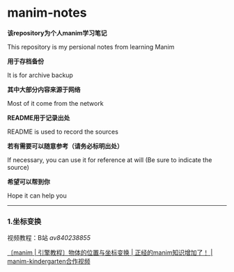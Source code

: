 # manim-notes

**该repository为个人manim学习笔记**

This repository is my persional notes from learning Manim

**用于存档备份**

It is for archive backup

**其中大部分内容来源于网络**

Most of it come from the network

**README用于记录出处**

README is used to record the sources

**若有需要可以随意参考（请务必标明出处）**

If necessary, you can use it for reference at will (Be sure to indicate the source)

**希望可以帮到你**

Hope it can help you

------


### 1.坐标变换

视频教程：B站  *av840238855*

[〔manim | 引擎教程〕物体的位置与坐标变换 | 正经的manim知识增加了！ | manim-kindergarten合作视频](https://www.bilibili.com/video/av840238855 )

